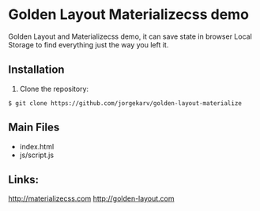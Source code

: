 # Golden Layout Materializecss demo
Golden Layout and Materializecss demo, it can save state in browser Local Storage to find everything just the way you left it.
## Installation
1. Clone the repository:
```
$ git clone https://github.com/jorgekarv/golden-layout-materialize
```
## Main Files
- index.html
- js/script.js
## Links:
http://materializecss.com
http://golden-layout.com
